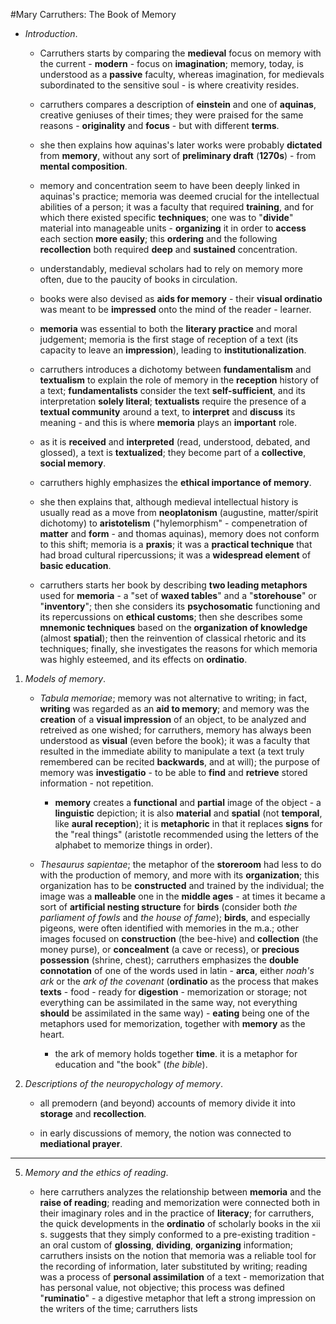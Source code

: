 #Mary Carruthers: The Book of Memory

- _Introduction_.

	- Carruthers starts by comparing the __medieval__ focus on memory with the current - __modern__ - focus on __imagination__; memory, today, is understood as a __passive__ faculty, whereas imagination, for medievals subordinated to the sensitive soul - is where creativity resides.

	- carruthers compares a description of __einstein__ and one of __aquinas__, creative geniuses of their times; they were praised for the same reasons - __originality__ and __focus__ - but with different __terms__.

	- she then explains how aquinas's later works were probably __dictated__ from __memory__, without any sort of __preliminary draft__ (__1270s__) - from __mental composition__.

	- memory and concentration seem to have been deeply linked in aquinas's practice; memoria was deemed crucial for the intellectual abilities of a person; it was a faculty that required __training__, and for which there existed specific __techniques__; one was to "__divide__" material into manageable units - __organizing__ it in order to __access__ each section __more easily__; this __ordering__ and the following __recollection__ both required __deep__ and __sustained__ concentration.

	- understandably, medieval scholars had to rely on memory more often, due to the paucity of books in circulation.

	- books were also devised as __aids for memory__ - their __visual ordinatio__ was meant to be __impressed__ onto the mind of the reader - learner.

	- __memoria__ was essential to both the __literary practice__ and moral judgement; memoria is the first stage of reception of a text (its capacity to leave an __impression__), leading to __institutionalization__.

	- carruthers introduces a dichotomy between __fundamentalism__ and __textualism__ to explain the role of memory in the __reception__ history of a text; __fundamentalists__ consider the text __self-sufficient__, and its interpretation __solely literal__; __textualists__ require the presence of a __textual community__ around a text, to __interpret__ and __discuss__ its meaning - and this is where __memoria__ plays an __important__ role.

	- as it is __received__ and __interpreted__ (read, understood, debated, and glossed), a text is __textualized__; they become part of a __collective__, __social memory__.

	 - carruthers highly emphasizes the __ethical importance of memory__.

	- she then explains that, although medieval intellectual history is usually read as a move from __neoplatonism__ (augustine, matter/spirit dichotomy) to __aristotelism__ ("hylemorphism" - compenetration of __matter__ and __form__ - and thomas aquinas), memory does not conform to this shift; memoria is a __praxis__; it was a __practical technique__ that had broad cultural ripercussions; it was a __widespread element__ of __basic education__.

	- carruthers starts her book by describing __two leading metaphors__ used for __memoria__ - a "set of __waxed tables__" and a "__storehouse__" or "__inventory__"; then she considers its __psychosomatic__ functioning and its repercussions on __ethical customs__; then she describes some __mnemonic techniques__ based on the __organization of knowledge__ (almost __spatial__); then the reinvention of classical rhetoric and its techniques; finally, she investigates the reasons for which memoria was highly esteemed, and its effects on __ordinatio__.

1. _Models of memory_.

	- _Tabula memoriae_; memory was not alternative to writing; in fact, __writing__ was regarded as an __aid to memory__; and memory was the __creation__ of a __visual impression__ of an object, to be analyzed and retreived as one wished; for carruthers, memory has always been understood as __visual__ (even before the book); it was a faculty that resulted in the immediate ability to manipulate a text (a text truly remembered can be recited __backwards__, and at will); the purpose of memory was __investigatio__ - to be able to __find__ and __retrieve__ stored information - not repetition.

		-  __memory__ creates a __functional__ and __partial__ image of the object - a __linguistic__ depiction; it is also __material__ and __spatial__ (not __temporal__, like __aural reception__); it is __metaphoric__ in that it replaces __signs__ for the "real things" (aristotle recommended using the letters of the alphabet to memorize things in order).

	- _Thesaurus sapientae_; the metaphor of the __storeroom__ had less to do with the production of memory, and more with its __organization__; this organization has to be __constructed__ and trained by the individual; the image was a __malleable__ one in the __middle ages__ - at times it became a sort of __artificial nesting structure__ for __birds__ (consider both _the parliament of fowls_ and _the house of fame_); __birds__, and especially pigeons, were often identified with memories in the m.a.; other images focused on __construction__ (the bee-hive) and __collection__ (the money purse), or __concealment__ (a cave or recess), or __precious possession__ (shrine, chest); carruthers emphasizes the __double connotation__ of one of the words used in latin - __arca__, either _noah's ark_ or the _ark of the covenant_ (__ordinatio__ as the process that makes __texts__ - food - ready for __digestion__ - memorization or storage; not everything can be assimilated in the same way, not everything __should__ be assimilated in the same way) - __eating__ being one of the metaphors used for memorization, together with __memory__ as the heart.

		- the ark of memory holds together __time__. it is a metaphor for education and "the book" (_the bible_).

2. _Descriptions of the neuropychology of memory_.

	- all premodern (and beyond) accounts of memory divide it into __storage__ and __recollection__.

	- in early discussions of memory, the notion was connected to __mediational prayer__.


- - -

5. _Memory and the ethics of reading_.

	- here carruthers analyzes the relationship between __memoria__ and the __raise of reading__; reading and memorization were connected both in their imaginary roles and in the practice of __literacy__; for carruthers, the quick developments in the __ordinatio__ of scholarly books in the xii s. suggests that they simply conformed to a pre-existing tradition - an oral custom of __glossing__, __dividing__, __organizing__ information; carruthers insists on the notion that memoria was a reliable tool for the recording of information, later substituted by writing; reading was a process of __personal assimilation__ of a text - memorization that has personal value, not objective; this process was defined "__ruminatio__" - a digestive metaphor that left a strong impression on the writers of the time; carruthers lists 
